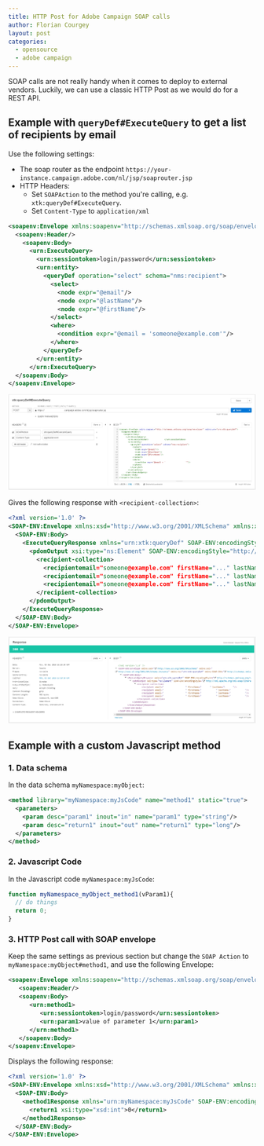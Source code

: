 ```yaml
---
title: HTTP Post for Adobe Campaign SOAP calls
author: Florian Courgey
layout: post
categories:
  - opensource
  - adobe campaign
---
```

SOAP calls are not really handy when it comes to deploy to external vendors. Luckily, we can use a classic HTTP Post as we would do for a REST API.

<!--more-->

## Example with `queryDef#ExecuteQuery` to get a list of recipients by email

Use the following settings:
- The soap router as the endpoint `https://your-instance.campaign.adobe.com/nl/jsp/soaprouter.jsp` 
- HTTP Headers:
  - Set `SOAPAction` to the method you're calling, e.g. `xtk:queryDef#ExecuteQuery`.
  - Set `Content-Type` to `application/xml`

```xml
<soapenv:Envelope xmlns:soapenv="http://schemas.xmlsoap.org/soap/envelope/" xmlns:urn="urn:xtk:queryDef">
  <soapenv:Header/>
    <soapenv:Body>
      <urn:ExecuteQuery>
      	<urn:sessiontoken>login/password</urn:sessiontoken>
        <urn:entity>
          <queryDef operation="select" schema="nms:recipient">
            <select>
              <node expr="@email"/>
              <node expr="@lastName"/>
              <node expr="@firstName"/>
            </select>
            <where>
              <condition expr="@email = 'someone@example.com'"/>
            </where>
          </queryDef>
        </urn:entity>
      </urn:ExecuteQuery>
  </soapenv:Body>
</soapenv:Envelope>
```

![todo](/assets/images/2018/12/adobe-campaign-soap-calls-with-http-post.jpg)

Gives the following response with `<recipient-collection>`:

```xml
<?xml version='1.0' ?>
<SOAP-ENV:Envelope xmlns:xsd="http://www.w3.org/2001/XMLSchema" xmlns:xsi="http://www.w3.org/2001/XMLSchema-instance" xmlns:ns="urn:xtk:queryDef" xmlns:SOAP-ENV="http://schemas.xmlsoap.org/soap/envelope/">
  <SOAP-ENV:Body>
    <ExecuteQueryResponse xmlns="urn:xtk:queryDef" SOAP-ENV:encodingStyle="http://schemas.xmlsoap.org/soap/encoding/">
      <pdomOutput xsi:type="ns:Element" SOAP-ENV:encodingStyle="http://xml.apache.org/xml-soap/literalxml">
        <recipient-collection>
          <recipientemail="someone@example.com" firstName="..." lastName="..."/>
          <recipientemail="someone@example.com" firstName="..." lastName="..."/>
          <recipientemail="someone@example.com" firstName="..." lastName="..."/>
        </recipient-collection>
      </pdomOutput>
    </ExecuteQueryResponse>
  </SOAP-ENV:Body>
</SOAP-ENV:Envelope>
```

![todo](/assets/images/2018/12/adobe-campaign-soap-calls-with-http-post-in-rest-client.jpg)

## Example with a custom Javascript method

### 1. Data schema
In the data schema `myNamespace:myObject`:

```xml
<method library="myNamespace:myJsCode" name="method1" static="true">
  <parameters>
    <param desc="param1" inout="in" name="param1" type="string"/>
    <param desc="return1" inout="out" name="return1" type="long"/>
  </parameters>
</method>
```

### 2. Javascript Code
In the Javascript code `myNamespace:myJsCode`:

```javascript
function myNamespace_myObject_method1(vParam1){
  // do things
  return 0;
}
```

### 3. HTTP Post call with SOAP envelope

Keep the same settings as previous section but change the `SOAP Action` to `myNamespace:myObject#method1`, and use the following Envelope:

```xml
<soapenv:Envelope xmlns:soapenv="http://schemas.xmlsoap.org/soap/envelope/" xmlns:urn="urn:myNamespace:myObject">
   <soapenv:Header/>
   <soapenv:Body>
      <urn:method1>
         <urn:sessiontoken>login/password</urn:sessiontoken>
         <urn:param1>value of parameter 1</urn:param1>
      </urn:method1>
   </soapenv:Body>
</soapenv:Envelope>
```

Displays the following response:

```xml
<?xml version='1.0' ?>
<SOAP-ENV:Envelope xmlns:xsd="http://www.w3.org/2001/XMLSchema" xmlns:xsi="http://www.w3.org/2001/XMLSchema-instance" xmlns:ns="urn:myNamespace:myJsCode" xmlns:SOAP-ENV="http://schemas.xmlsoap.org/soap/envelope/">
  <SOAP-ENV:Body>
    <method1Response xmlns="urn:myNamespace:myJsCode" SOAP-ENV:encodingStyle="http://schemas.xmlsoap.org/soap/encoding/">
      <return1 xsi:type="xsd:int">0</return1>
    </method1Response>
  </SOAP-ENV:Body>
</SOAP-ENV:Envelope>
```
